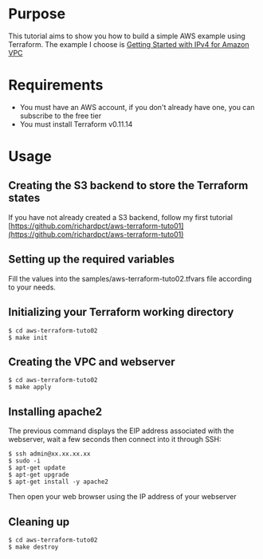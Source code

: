 # Purpose
This tutorial aims to show you how to build a simple AWS example using
Terraform. The example I choose is [Getting Started with IPv4 for Amazon VPC](https://docs.aws.amazon.com/vpc/latest/userguide/getting-started-ipv4.html?shortFooter=true)

# Requirements
* You must have an AWS account, if you don't already have one, you can subscribe
to the free tier
* You must install Terraform v0.11.14

# Usage
## Creating the S3 backend to store the Terraform states
If you have not already created a S3 backend, follow my first tutorial
[https://github.com/richardpct/aws-terraform-tuto01](https://github.com/richardpct/aws-terraform-tuto01)

## Setting up the required variables
Fill the values into the samples/aws-terraform-tuto02.tfvars file according to
your needs.

## Initializing your Terraform working directory
    $ cd aws-terraform-tuto02
    $ make init

## Creating the VPC and webserver
    $ cd aws-terraform-tuto02
    $ make apply

## Installing apache2
The previous command displays the EIP address associated with the webserver,
wait a few seconds then connect into it through SSH:

    $ ssh admin@xx.xx.xx.xx
    $ sudo -i
    $ apt-get update
    $ apt-get upgrade
    $ apt-get install -y apache2

Then open your web browser using the IP address of your webserver

## Cleaning up
    $ cd aws-terraform-tuto02
    $ make destroy
